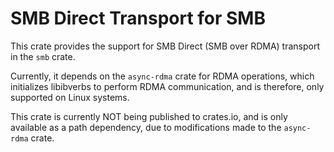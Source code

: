 # SMB Direct Transport for SMB

This crate provides the support for SMB Direct (SMB over RDMA) transport in the `smb` crate.

Currently, it depends on the `async-rdma` crate for RDMA operations, which initializes libibverbs to perform RDMA communication,
and is therefore, only supported on Linux systems.

This crate is currently NOT being published to crates.io, and is only available as a path dependency,
due to modifications made to the `async-rdma` crate.